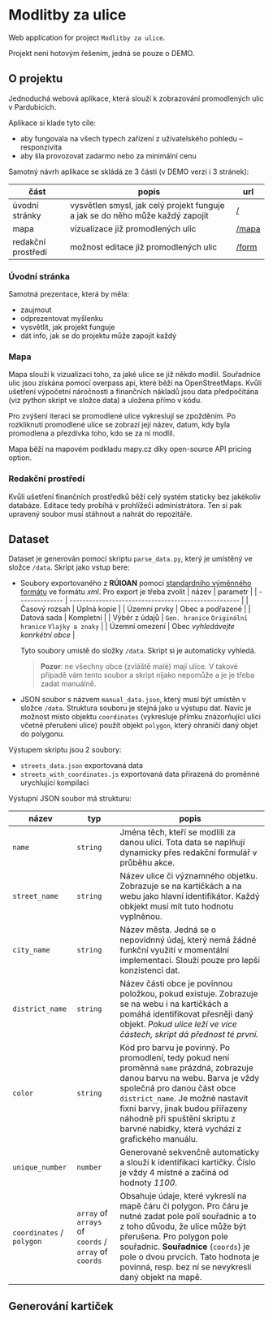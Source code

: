 # Modlitby za ulice

Web application for project `Modlitby za ulice`.

Projekt není hotovým řešením, jedná se pouze o DEMO.

## O projektu

Jednoduchá webová aplikace, která slouží k zobrazování promodlených ulic v Pardubicích.

Aplikace si klade tyto cíle:

- aby fungovala na všech typech zařízení z uživatelského pohledu – responzivita
- aby šla provozovat zadarmo nebo za minimální cenu

Samotný návrh aplikace se skládá ze 3 části (v DEMO verzi i 3 stránek):

| část               | popis                                                                         | url                                                 |
| ------------------ | ----------------------------------------------------------------------------- | --------------------------------------------------- |
| úvodní stránky     | vysvětlen smysl, jak celý projekt funguje a jak se do něho může každý zapojit | [/](https://modlitbazapardubice.pages.dev/)         |
| mapa               | vizualizace již promodlených ulic                                             | [/mapa](https://modlitbazapardubice.pages.dev/mapa) |
| redakční prostředí | možnost editace již promodlených ulic                                         | [/form](https://modlitbazapardubice.pages.dev/form) |

### Úvodní stránka

Samotná prezentace, která by měla:

- zaujmout
- odprezentovat myšlenku
- vysvětlit, jak projekt funguje
- dát info, jak se do projektu může zapojit každý

### Mapa

Mapa slouží k vizualizaci toho, za jaké ulice se již někdo modlil. Souřadnice ulic jsou získána pomocí overpass api, které běží na OpenStreetMaps. Kvůli ušetření výpočetní náročnosti a finančních nákladů jsou data předpočítána (viz python skript ve složce data) a uložena přímo v kódu.

Pro zvýšení iteraci se promodlené ulice vykreslují se zpožděním. Po rozkliknutí promodlené ulice se zobrazí její název, datum, kdy byla promodlena a přezdívka toho, kdo se za ni modlil.

Mapa běží na mapovém podkladu mapy.cz díky open-source API pricing option.

### Redakční prostředí

Kvůli ušetření finančních prostředků běží celý systém staticky bez jakékoliv databáze. Editace tedy probíhá v prohlížeči administrátora. Ten si pak upravený soubor musí stáhnout a nahrát do repozitáře.

## Dataset

Dataset je generován pomocí skriptu `parse_data.py`, který je umístěný ve složce `/data`. Skript jako vstup bere:

- Soubory exportovaného z **RÚIOAN** pomocí [standardního výměnného formátu](https://vdp.cuzk.cz/vdp/ruian/vymennyformat) ve formátu _xml_. Pro export je třeba zvolit
  | název | parametr |
  | -------------- | ---------------------------------------------------- |
  | Časový rozsah | Úplná kopie |
  | Územní prvky | Obec a podřazené |
  | Datová sada | Kompletní |
  | Výběr z údajů | `Gen. hranice` `Originální hranice` `Vlajky a znaky` |
  | Územní omezení | Obec _vyhledávejte konrkétní obce_ |

  Tyto soubory umistě do složky `/data`. Skript si je automaticky vyhledá.

  > **Pozor**: ne všechny obce (zvláště malé) mají ulice. V takové případě vám tento soubor a skript nijako nepomůže a je je třeba zadat manuálně.

- JSON soubor s názvem `manual_data.json`, který musí být umístěn v složce `/data`. Struktura souboru je stejná jako u výstupu dat. Navíc je možnost místo objektu `coordinates` (vykresluje přímku znázorňující ulici včetně přerušení ulice) použít objekt `polygon`, který ohraničí daný objet do polygonu.

Výstupem skriptu jsou 2 soubory:

- `streets_data.json` exportovaná data
- `streets_with_coordinates.js` exportovaná data přirazená do proměnné urychlující kompilaci

Výstupní JSON soubor má strukturu:

| název                     | typ                                                   | popis                                                                                                                                                                                                                                                                                                                |
| ------------------------- | ----------------------------------------------------- | -------------------------------------------------------------------------------------------------------------------------------------------------------------------------------------------------------------------------------------------------------------------------------------------------------------------- |
| `name`                    | `string`                                              | Jména těch, kteří se modlili za danou ulici. Tota data se naplňují dynamicky přes redakční formulář v průběhu akce.                                                                                                                                                                                                  |
| `street_name`             | `string`                                              | Název ulice či významného objetku. Zobrazuje se na kartičkách a na webu jako hlavní identifikátor. Každý obkjekt musí mít tuto hodnotu vyplněnou.                                                                                                                                                                    |
| `city_name`               | `string`                                              | Název města. Jedná se o nepovidnný údaj, který nemá žádné funkční využití v momentální implementaci. Slouží pouze pro lepší konzistenci dat.                                                                                                                                                                         |
| `district_name`           | `string`                                              | Název části obce je povinnou položkou, pokud existuje. Zobrazuje se na webu i na kartičkách a pomáhá identifikovat přesněji daný objekt. _Pokud ulice leží ve více částech, skript dá přednost té první._                                                                                                            |
| `color`                   | `string`                                              | Kód pro barvu je povinný. Po promodlení, tedy pokud není proměnná `name` prázdná, zobrazuje danou barvu na webu. Barva je vždy společná pro danou část obce `district_name`. Je možné nastavit fixní barvy, jinak budou přiřazeny náhodně při spuštění skriptu z barvné nabídky, která vychází z grafického manuálu. |
| `unique_number`           | `number`                                              | Generované sekvenčně automaticky a slouží k identifikaci kartičky. Číslo je vždy 4 místné a začíná od hodnoty _1100_.                                                                                                                                                                                                |
| `coordinates` / `polygon` | `array` of `arrays` of `coords` / `array` of `coords` | Obsahuje údaje, které vykreslí na mapě čáru či polygon. Pro čáru je nutné zadat pole polí souřadnic a to z toho důvodu, že ulice může být přerušena. Pro polygon pole souřadnic. **Souřadnice** (`coords`) je pole o dvou prvcích. Tato hodnota je povinná, resp. bez ní se nevykreslí daný objekt na mapě.          |

## Generování kartiček
